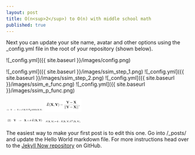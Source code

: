 ```yaml
---
layout: post
title: O(n<sup>2</sup>) to O(n) with middle school math
published: true
---
```


Next you can update your site name, avatar and other options using the _config.yml file in the root of your repository (shown below).

![_config.yml]({{ site.baseurl }}/images/config.png)

![_config.yml]({{ site.baseurl }}/images/ssim_step_1.png)
![_config.yml]({{ site.baseurl }}/images/ssim_step_2.png)
![_config.yml]({{ site.baseurl }}/images/ssim_e_func.png)
![_config.yml]({{ site.baseurl }}/images/ssim_p_func.png)

<p float="left">
  <img src="/images/ssim_step_1.png" width="100" />
  <img src="/images/ssim_e_func.png" width="100" /> 
</p>

<p float="left">
  <img src="/images/ssim_step_2.png" width="100" />
  <img src="/images/ssim_p_func.png" width="100" /> 
</p>


The easiest way to make your first post is to edit this one. Go into /_posts/ and update the Hello World markdown file. For more instructions head over to the [Jekyll Now repository](https://github.com/barryclark/jekyll-now) on GitHub.
